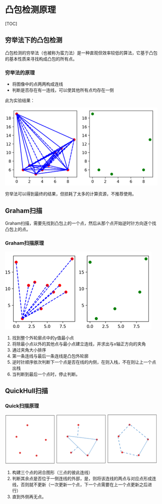 # 凸包检测原理



[TOC]



## 穷举法下的凸包检测

凸包检测的穷举法（也被称为蛮力法）是一种直观但效率较低的算法，它基于凸包的基本性质来寻找构成凸包的所有点。



### 穷举法的原理

+ 将图像中的点两两构成连线
+ 判断是否存在有一连线，可以使其他所有点均存在一侧



此为实验结果：

<img src="./assets/image-20240726141741270.png" alt="image-20240726141741270" style="zoom:50%;" />



穷举法可以得到最终的结果，但损耗了太多的计算资源，不推荐使用。



## Graham扫描

Graham扫描，需要先找到凸包上的一个点，然后从那个点开始逆时针方向逐个找凸包上的点。



### Graham扫描原理

<img src="./assets/image-20240802080840682.png" alt="image-20240802080840682" style="zoom:50%;" />



1. 找到整个外轮廓点中的y值最小点
2. 将除最小点以外的其他点与最小点建立连线，并求出与x轴正方向的夹角
3. 通过夹角大小排序
4. 第一条连线与最后一条连线是凸包外轮廓
5. 逆时针顺序依次判断下一个点是否在线的内侧，在则入栈，不在则让上一个点出栈
6. 当判断到最后一个点时，停止判断。



## QuickHull扫描



### Quick扫描原理

![image-20240802081803730](./assets/image-20240802081803730.png)

1. 构建三个点的闭合图形（三点的彼此连线）
2. 判断其余点是否位于一侧连线的外部，是，则将该连线的两点与对应点形成连线，否则就不更新（一次更新一个点，下一个点需要在上一个点更新之后进行）
3. 直到外侧再无点。
